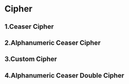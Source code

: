 # Cipher
## 1.Ceaser Cipher
## 2.Alphanumeric Ceaser Cipher
## 3.Custom Cipher
## 4.Alphanumeric Ceaser Double Cipher

